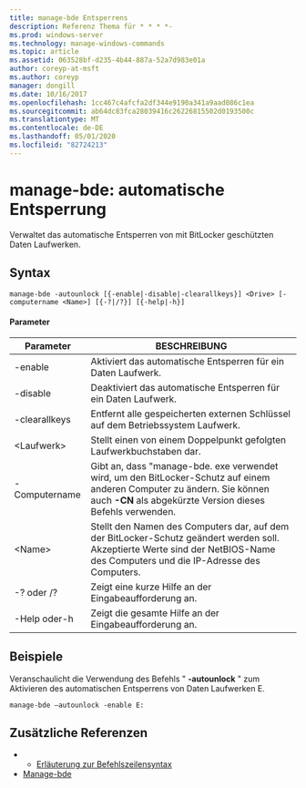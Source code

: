 ```yaml
---
title: manage-bde Entsperrens
description: Referenz Thema für * * * *-
ms.prod: windows-server
ms.technology: manage-windows-commands
ms.topic: article
ms.assetid: 063528bf-d235-4b44-887a-52a7d983e01a
author: coreyp-at-msft
ms.author: coreyp
manager: dongill
ms.date: 10/16/2017
ms.openlocfilehash: 1cc467c4afcfa2df344e9190a341a9aad086c1ea
ms.sourcegitcommit: ab64dc83fca28039416c26226815502d0193500c
ms.translationtype: MT
ms.contentlocale: de-DE
ms.lasthandoff: 05/01/2020
ms.locfileid: "82724213"
---
```

# <a name="manage-bde-autounlock"></a>manage-bde: automatische Entsperrung



Verwaltet das automatische Entsperren von mit BitLocker geschützten Daten Laufwerken.

## <a name="syntax"></a>Syntax

```
manage-bde -autounlock [{-enable|-disable|-clearallkeys}] <Drive> [-computername <Name>] [{-?|/?}] [{-help|-h}]

```

#### <a name="parameters"></a>Parameter

|Parameter|BESCHREIBUNG|
|---------|-----------|
|-enable|Aktiviert das automatische Entsperren für ein Daten Laufwerk.|
|-disable|Deaktiviert das automatische Entsperren für ein Daten Laufwerk.|
|-clearallkeys|Entfernt alle gespeicherten externen Schlüssel auf dem Betriebssystem Laufwerk.|
|\<Laufwerk>|Stellt einen von einem Doppelpunkt gefolgten Laufwerkbuchstaben dar.|
|-Computername|Gibt an, dass "manage-bde. exe verwendet wird, um den BitLocker-Schutz auf einem anderen Computer zu ändern. Sie können auch **-CN** als abgekürzte Version dieses Befehls verwenden.|
|\<Name>|Stellt den Namen des Computers dar, auf dem der BitLocker-Schutz geändert werden soll. Akzeptierte Werte sind der NetBIOS-Name des Computers und die IP-Adresse des Computers.|
|-? oder /?|Zeigt eine kurze Hilfe an der Eingabeaufforderung an.|
|-Help oder-h|Zeigt die gesamte Hilfe an der Eingabeaufforderung an.|

## <a name="examples"></a>Beispiele

Veranschaulicht die Verwendung des Befehls " **-autounlock** " zum Aktivieren des automatischen Entsperrens von Daten Laufwerken E.
```
manage-bde –autounlock -enable E:
```

## <a name="additional-references"></a>Zusätzliche Referenzen

-   - [Erläuterung zur Befehlszeilensyntax](command-line-syntax-key.md)
-   [Manage-bde](manage-bde.md)